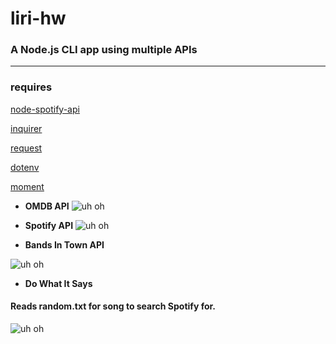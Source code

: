 # liri-hw

### A Node.js CLI app using multiple APIs
----

### requires
[node-spotify-api](https://www.npmjs.com/package/node-spotify-api)

[inquirer](https://www.npmjs.com/package/inquirer)

[request](https://www.npmjs.com/package/request)

[dotenv](https://www.npmjs.com/package/dotenv)

[moment](https://www.npmjs.com/package/moment)


* **OMDB API**
![uh oh](https://github.com/jhadev/liri-hw/raw/master/images/movieThis.PNG)
* **Spotify API**
![uh oh](https://github.com/jhadev/liri-hw/raw/master/images/spotifyThis.PNG)

* **Bands In Town API**

![uh oh](https://github.com/jhadev/liri-hw/raw/master/images/bandThis.PNG)
  
* **Do What It Says**
#### Reads random.txt for song to search Spotify for. 
![uh oh](https://github.com/jhadev/liri-hw/raw/master/images/doWhatItSays.png)
  